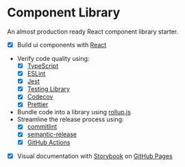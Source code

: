 # Component Library

An almost production ready React component library starter.

- [x] Build ui components with [React](https://reactjs.org/)
- Verify code quality using:
  - [x] [TypeScript](https://www.typescriptlang.org/)
  - [x] [ESLint](https://eslint.org/)
  - [x] [Jest](https://jestjs.io/)
  - [x] [Testing Library](https://testing-library.com/)
  - [x] [Codecov](https://codecov.io/)
  - [x] [Prettier](https://prettier.io/)
- Bundle code into a library using [rollup.js](https://rollupjs.org/)
- Streamline the release process using:
  - [x] [commitlint](https://commitlint.js.org/)
  - [x] [semantic-release](https://github.com/semantic-release/semantic-release)
  - [x] [GitHub Actions](https://github.com/features/actions)
- [x] Visual documentation with [Storybook](https://storybook.js.org/) on [GitHub Pages](https://pages.github.com/)
